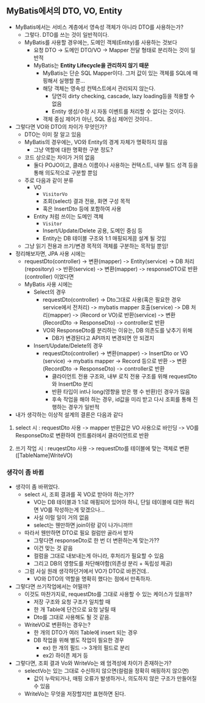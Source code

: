 ## MyBatis에서의 DTO, VO, Entity
- MyBatis에서는 서비스 계층에서 영속성 객체가 아니라 DTO를 사용하는가?
    - 그렇다. DTO를 쓰는 것이 일반적이다.
    - MyBatis를 사용할 경우에는, 도메인 객체(Entity)를 사용하는 것보다
        - 요청 DTO -> 도메인 DTO/VO -> Mapper 전달 형태로 분리하는 것이 일반적
        - MyBatis는 **Entity Lifecycle을 관리하지 않기 때문**
            - MyBatis는 단순 SQL Mapper이다. 그저 값이 있는 객체를 SQL에 매핑해서 실행할 뿐...
            - 해당 객체는 영속성 컨텍스트에서 관리되지 않는다.
                - 당연히 dirty checking, cascade, lazy loading등을 적용할 수 없음
                - Entity 생성/수정 시 자동 이벤트를 처리할 수 없다는 것이다.
            - 객체 중심 제어가 아닌, SQL 중심 제어인 것이다..
- 그렇다면 VO와 DTO의 차이가 무엇인가?
    - DTO는 이미 잘 알고 있음
    - MyBatis의 경우에는, VO와 Entity의 경계 자체가 명확하지 않음
        - 그냥 역할에 대한 명확한 구분 정도?
    - 코드 상으로는 차이가 거의 없음
        - 둘다 POJO이고, 클래스 이름이나 사용하는 컨텍스트, 내부 필드 성격 등을 통해 의도적으로 구분할 뿐임
    - 주로 다음과 같이 분류
        - VO
            - `VisitorVo`
            - 조회(select) 결과 전용, 화면 구성 목적
            - 혹은 InsertDto 등에 포함하여 사용
        - Entity 처럼 쓰이는 도메인 객체
            - `Visitor`
            - Insert/Update/Delete 공용, 도메인 중심 등
            - Entity는 DB 테이블 구조와 1:1 매핑되게끔 설계 될 것임
    - 그냥 읽기 전용과 쓰기/변경 목적의 객체를 구분하는 목적일 뿐임!
- 정리해보자면, JPA 사용 시에는
    - requestDto(controller) -> 변환(mapper) -> Entity(service) -> DB 처리(repository) -> 반환(service) -> 변환(mapper) -> responseDTO로 반환(controller) 이었다면
    - MyBatis 사용 시에는
        - Select의 경우
            - requestDto(controller) -> Dto그대로 사용(혹은 필요한 경우 service에서 전처리) -> mybatis mapper 호출(service) -> DB 처리(mapper) -> (Record or VO)로 반환(service) -> 변환(RecordDto -> ResponseDto) -> controller로 반환
            - VO와 ResponseDto를 분리하는 이유는, DB 의존도를 낮추기 위해
                - DB가 변경된다고 API까지 변경되면 안 되겠지 
        - Insert/Update/Delete의 경우
            - requestDto(controller) -> 변환(mapper) -> InsertDto or VO (service) -> mybatis mapper -> Record 등으로 반환 -> 변환(RecordDto -> ResponseDto) -> controller로 반환
                - 클라이언트 전용 구조와, 내부 로직 전용 구조를 위해 requestDto와 InsertDto 분리
                - 반환 타입이 int나 long(영향을 받은 행 수 반환)인 경우가 많음
                - 후속 작업을 해야 하는 경우, id값을 미리 받고 다시 조회를 통해 진행하는 경우가 일반적
- 내가 생각하는 이상적 설계의 결론은 다음과 같다
1. select 시
: requestDto 사용 -> mapper 반환값은 VO 사용으로 바인딩 -> VO를 ResponseDto로 변환하여 컨트롤러에서 클라이언트로 반환

2. 쓰기 작업 시
: reuqestDto 사용 -> requestDto를 테이블에 맞는 객체로 변환([TableName]WriteVO)


### 생각이 좀 바뀜
- 생각이 좀 바뀌었다.
    - select 시, 조회 결과를 꼭 VO로 받아야 하는가??
        - VO는 DB 테이블과 1:1로 매핑되어 있어야 하니, 단일 테이블에 대한 쿼리면 VO를 작성하는게 맞겠으나...
        - 사실 이럴 일이 거의 없음
        - select는 웬만하면 join이랑 같이 나가니까!!!
    - 따라서 웬만하면 DTO로 필요 컬럼만 골라서 받자
        - 그렇다면 responseDto로 한 번 더 변환하는게 맞는가??
        - 이건 맞는 것 같음
        - 컬럼을 그대로 내보내는게 아니라, 후처리가 필요할 수 있음
        - 그리고 DB의 영향도를 차단해야함(의존성 분리 + 독립성 제공)
    - 그럼 사실 원래 생각하던거에서 VO가 DTO로 바뀐건데..
        - VO와 DTO의 역할을 명확히 했다는 점에서 만족하자.
- 그렇다면 쓰기작업에서는 어떨까?
    - 이것도 마찬가지로, requestDto를 그대로 사용할 수 있는 케이스가 있을까?
        - 저장 구조와 요청 구조가 일치할 때
        - 한 개 Table에 단건으로 요청 날릴 때
        - Dto를 그대로 사용해도 될 것 같음.
    - WriteVO로 변환하는 경우는?
        - 한 개의 DTO가 여러 Table에 insert 되는 경우
        - DB 작업을 위해 별도 작업이 필요한 경우
            - ex) 한 개의 필드 -> 3개의 필드로 분리
            - ex2) 하이픈 제거 등
- 그렇다면, 조회 결과 Vo와 WriteVo는 왜 엄격성에 차이가 존재하는가?
    - selectVo는 있는 그대로 수신하지 않으면(컬럼을 정확히 매핑하지 않으면)
        - 값이 누락되거나, 매핑 오류가 발생하거나, 의도하지 않은 구조가 만들어질 수 있음
    - WriteVo는 무엇을 저장할지만 표현하면 된다.